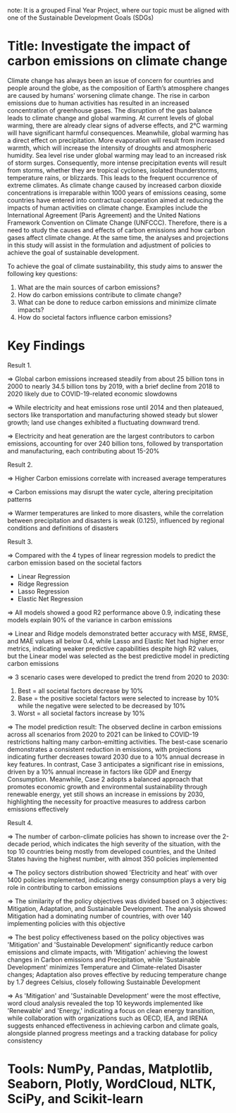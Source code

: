 note: It is a grouped Final Year Project, where our topic must be aligned with one of the Sustainable Development Goals (SDGs)

# Title: Investigate the impact of carbon emissions on climate change

Climate change has always been an issue of concern for countries and people around the globe, as the composition of Earth’s atmosphere changes are caused by humans' worsening climate change. The rise in carbon emissions due to human activities has resulted in an increased concentration of greenhouse gases. The disruption of the gas balance leads to climate change and global warming. At current levels of global warming, there are already clear signs of adverse effects, and 2°C warming will have significant harmful consequences. Meanwhile, global warming has a direct effect on precipitation. More evaporation will result from increased warmth, which will increase the intensity of droughts and atmospheric humidity. Sea level rise under global warming may lead to an increased risk of storm surges. Consequently, more intense precipitation events will result from storms, whether they are tropical cyclones, isolated thunderstorms, temperature rains, or blizzards. This leads to the frequent occurrence of extreme climates. As climate change caused by increased carbon dioxide concentrations is irreparable within 1000 years of emissions ceasing, some countries have entered into contractual cooperation aimed at reducing the impacts of human activities on climate change. Examples include the International Agreement (Paris Agreement) and the United Nations Framework Convention on Climate Change (UNFCCC). Therefore, there is a need to study the causes and effects of carbon emissions and how carbon gases affect climate change. At the same time, the analyses and projections in this study will assist in the formulation and adjustment of policies to achieve the goal of sustainable development.

To achieve the goal of climate sustainability, this study aims to answer the following key questions:
1. What are the main sources of carbon emissions?
2. How do carbon emissions contribute to climate change?
3. What can be done to reduce carbon emissions and minimize climate impacts?
4. How do societal factors influence carbon emissions?

# Key Findings
Result 1.

=> Global carbon emissions increased steadily from about 25 billion tons in 2000 to nearly 34.5 billion tons by 2019, with a brief decline from 2018 to 2020 likely due to COVID-19-related economic slowdowns

=> While electricity and heat emissions rose until 2014 and then plateaued, sectors like transportation and manufacturing showed steady but slower growth; land use changes exhibited a fluctuating downward trend.

=> Electricity and heat generation are the largest contributors to carbon emissions, accounting for over 240 billion tons, followed by transportation and manufacturing, each contributing about 15-20%

Result 2.

=> Higher Carbon emissions correlate with increased average temperatures

=> Carbon emissions may disrupt the water cycle, altering precipitation patterns

=> Warmer temperatures are linked to more disasters, while the correlation between precipitation and disasters is weak (0.125), influenced by regional conditions and definitions of disasters

Result 3.

=> Compared with the 4 types of linear regression models to predict the carbon emission based on the societal factors
- Linear Regression
- Ridge Regression
- Lasso Regression
- Elastic Net Regression

=> All models showed a good R2 performance above 0.9, indicating these models explain 90% of the variance in carbon emissions

=> Linear and Ridge models demonstrated better accuracy with MSE, RMSE, and MAE values all below 0.4, while Lasso and Elastic Net had higher error metrics, indicating weaker predictive capabilities despite high R2 values, but the Linear model was selected as the best predictive model in predicting carbon emissions

=> 3 scenario cases were developed to predict the trend from 2020 to 2030:
1. Best = all societal factors decrease by 10%
2. Base = the positive societal factors were selected to increase by 10% while the negative were selected to be decreased by 10%
3. Worst = all societal factors increase by 10%

=> The model prediction result: The observed decline in carbon emissions across all scenarios from 2020 to 2021 can be linked to COVID-19 restrictions halting many carbon-emitting activities. The best-case scenario demonstrates a consistent reduction in emissions, with projections indicating further decreases toward 2030 due to a 10% annual decrease in key features. In contrast, Case 3 anticipates a significant rise in emissions, driven by a 10% annual increase in factors like GDP and Energy Consumption. Meanwhile, Case 2 adopts a balanced approach that promotes economic growth and environmental sustainability through renewable energy, yet still shows an increase in emissions by 2030, highlighting the necessity for proactive measures to address carbon emissions effectively

Result 4.

=> The number of carbon-climate policies has shown to increase over the 2-decade period, which indicates the high severity of the situation, with the top 10 countries being mostly from developed countries, and the United States having the highest number, with almost 350 policies implemented

=> The policy sectors distribution showed 'Electricity and heat' with over 1400 policies implemented, indicating energy consumption plays a very big role in contributing to carbon emissions

=> The similarity of the policy objectives was divided based on 3 objectives: Mitigation, Adaptation, and Sustainable Development. The analysis showed Mitigation had a dominating number of countries, with over 140 implementing policies with this objective

=> The best policy effectiveness based on the policy objectives was 'Mitigation' and 'Sustainable Development' significantly reduce carbon emissions and climate impacts, with 'Mitigation' achieving the lowest changes in Carbon emissions and Precipitation, while 'Sustainable Development' minimizes Temperature and Climate-related Disaster changes; Adaptation also proves effective by reducing temperature change by 1.7 degrees Celsius, closely following Sustainable Development

=> As 'Mitigation' and 'Sustainable Development' were the most effective, word cloud analysis revealed the top 10 keywords implemented like 'Renewable' and 'Energy,' indicating a focus on clean energy transition, while collaboration with organizations such as OECD, IEA, and IRENA suggests enhanced effectiveness in achieving carbon and climate goals, alongside planned progress meetings and a tracking database for policy consistency


# Tools: NumPy, Pandas, Matplotlib, Seaborn, Plotly, WordCloud, NLTK, SciPy, and Scikit-learn
